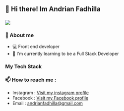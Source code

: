 ##  👋 Hi there! Im **Andrian Fadhilla**
### ![](https://komarev.com/ghpvc/?username=andrianf&color=brightgreen&label=Visitor&style=flat-square)
### 📖 About me
* 💻 Front end developer
* 🌱 I'm currently learning to be a Full Stack Developer
### My Tech Stack
### 📫 How to reach me :
* Instagram : [Visit my instagram profile](https://instagram.com/andrnnf)
* Facebook : [Visit my Facebook profile](https://www.facebook.com/andrnnf.andrnnf)
* Email : [andrianfadhilla@gmail.com](mailto:andrianfadhilla@gmail.com)

<!-- img src="https://profile-counter.glitch.me/andrianf/count.svg" style="width:100%"/ -->
<!--
**andrnnf/andrnnf** is a ✨ _special_ ✨ repository because its `README.md` (this file) appears on your GitHub profile.

Here are some ideas to get you started:

- 🔭 I’m currently working on ...
- 🌱 I’m currently learning ...
- 👯 I’m looking to collaborate on ...
- 🤔 I’m looking for help with ...
- 💬 Ask me about ...
- 📫 How to reach me: ...
- 😄 Pronouns: ...
- ⚡ Fun fact: ...
-->
